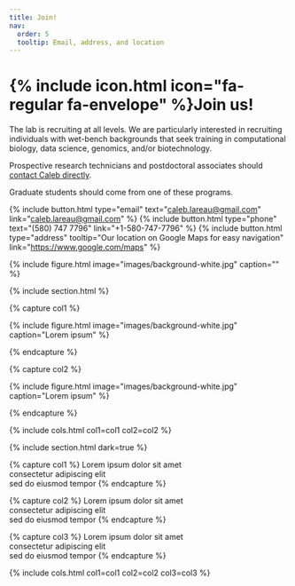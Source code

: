 ```yaml
---
title: Join!
nav:
  order: 5
  tooltip: Email, address, and location
---
```


# {% include icon.html icon="fa-regular fa-envelope" %}Join us!

The lab is recruiting at all levels. We are particularly interested in recruiting individuals with wet-bench 
backgrounds that seek training in computational biology, data science, genomics, and/or biotechnology. 

Prospective research technicians and postdoctoral associates should [contact Caleb directly](mailto:caleb.lareau@gmail.com).

Graduate students should come from one of these programs.

{%
  include button.html
  type="email"
  text="caleb.lareau@gmail.com"
  link="caleb.lareau@gmail.com"
%}
{%
  include button.html
  type="phone"
  text="(580) 747 7796"
  link="+1-580-747-7796"
%}
{%
  include button.html
  type="address"
  tooltip="Our location on Google Maps for easy navigation"
  link="https://www.google.com/maps"
%}


{%
  include figure.html
  image="images/background-white.jpg"
  caption=""
%}

{% include section.html %}

{% capture col1 %}

{%
  include figure.html
  image="images/background-white.jpg"
  caption="Lorem ipsum"
%}

{% endcapture %}

{% capture col2 %}

{%
  include figure.html
  image="images/background-white.jpg"
  caption="Lorem ipsum"
%}

{% endcapture %}

{% include cols.html col1=col1 col2=col2 %}

{% include section.html dark=true %}

{% capture col1 %}
Lorem ipsum dolor sit amet  
consectetur adipiscing elit  
sed do eiusmod tempor
{% endcapture %}

{% capture col2 %}
Lorem ipsum dolor sit amet  
consectetur adipiscing elit  
sed do eiusmod tempor
{% endcapture %}

{% capture col3 %}
Lorem ipsum dolor sit amet  
consectetur adipiscing elit  
sed do eiusmod tempor
{% endcapture %}

{% include cols.html col1=col1 col2=col2 col3=col3 %}

